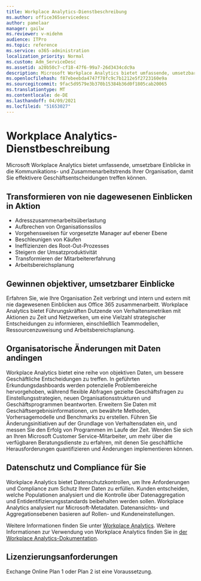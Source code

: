 ```yaml
---
title: Workplace Analytics-Dienstbeschreibung
ms.author: office365servicedesc
author: pamelaar
manager: gailw
ms.reviewer: v-midehm
audience: ITPro
ms.topic: reference
ms.service: o365-administration
localization_priority: Normal
ms.custom: Adm_ServiceDesc
ms.assetid: a20b50c7-cf18-47f6-99a7-26d3434cdc9a
description: Microsoft Workplace Analytics bietet umfassende, umsetzbare Einblicke in die Kommunikations- und Zusammenarbeitstrends Ihrer Organisation, damit Sie effektivere Geschäftsentscheidungen treffen können.
ms.openlocfilehash: f87ebeebda4747f78fc9c7b1212e5f2723160e9a
ms.sourcegitcommit: 9fac5d9579e3b370b15384b36d0f1805cab20065
ms.translationtype: MT
ms.contentlocale: de-DE
ms.lasthandoff: 04/09/2021
ms.locfileid: "51653027"
---
```

# <a name="workplace-analytics-service-description"></a>Workplace Analytics-Dienstbeschreibung

Microsoft Workplace Analytics bietet umfassende, umsetzbare Einblicke in die Kommunikations- und Zusammenarbeitstrends Ihrer Organisation, damit Sie effektivere Geschäftsentscheidungen treffen können.

## <a name="transform-unprecedented-insights-into-action"></a>Transformieren von nie dagewesenen Einblicken in Aktion

* Adresszusammenarbeitsüberlastung
* Aufbrechen von Organisationssilos
* Vorgehensweisen für vorgesetzte Manager auf ebener Ebene
* Beschleunigen von Käufen
* Ineffizienzen des Root-Out-Prozesses
* Steigern der Umsatzproduktivität
* Transformieren der Mitarbeitererfahrung
* Arbeitsbereichsplanung

## <a name="gain-objective-actionable-insights"></a>Gewinnen objektiver, umsetzbarer Einblicke

Erfahren Sie, wie Ihre Organisation Zeit verbringt und intern und extern mit nie dagewesenen Einblicken aus Office 365 zusammenarbeitt. Workplace Analytics bietet Führungskräften Dutzende von Verhaltensmetriken mit Aktionen zu Zeit und Netzwerken, um eine Vielzahl strategischer Entscheidungen zu informieren, einschließlich Teammodellen, Ressourcenzuweisung und Arbeitsbereichsplanung.

## <a name="drive-organizational-change-with-data"></a>Organisatorische Änderungen mit Daten andingen

Workplace Analytics bietet eine reihe von objektiven Daten, um bessere Geschäftliche Entscheidungen zu treffen. In geführten Erkundungsdashboards werden potenzielle Problembereiche hervorgehoben, während flexible Abfragen gezielte Geschäftsfragen zu Einstellungsstrategien, neuen Organisationsstrukturen und Geschäftsprogrammen beantworten. Erweitern Sie Daten mit Geschäftsergebnisinformationen, um bewährte Methoden, Vorhersagemodelle und Benchmarks zu erstellen. Führen Sie Änderungsinitiativen auf der Grundlage von Verhaltensdaten ein, und messen Sie den Erfolg von Programmen im Laufe der Zeit. Wenden Sie sich an Ihren Microsoft Customer Service-Mitarbeiter, um mehr über die verfügbaren Beratungsdienste zu erfahren, mit denen Sie geschäftliche Herausforderungen quantifizieren und Änderungen implementieren können.

## <a name="privacy-and-compliance-designed-for-you"></a>Datenschutz und Compliance für Sie

Workplace Analytics bietet Datenschutzkontrollen, um Ihre Anforderungen und Compliance zum Schutz Ihrer Daten zu erfüllen. Kunden entscheiden, welche Populationen analysiert und die Kontrolle über Datenaggregation und Entidentifizierungsstandards beibehalten werden sollen. Workplace Analytics analysiert nur Microsoft-Metadaten. Datenansichts- und Aggregationsebenen basieren auf Rollen- und Kundeneinstellungen.

Weitere Informationen finden Sie unter [Workplace Analytics](https://go.microsoft.com/fwlink/?linkid=852492). Weitere Informationen zur Verwendung von Workplace Analytics finden Sie in [der Workplace Analytics-Dokumentation](/workplace-analytics/).
  
## <a name="licensing-requirements"></a>Lizenzierungsanforderungen

Exchange Online Plan 1 oder Plan 2 ist eine Voraussetzung.